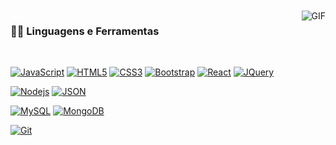 

<!--
**Uelitonn6/Uelitonn6** is a ✨ _special_ ✨ repository because its `README.md` (this file) appears on your GitHub profile.

Here are some ideas to get you started:

- 🔭 I’m currently working on ...
- 🌱 I’m currently learning ...
- 👯 I’m looking to collaborate on ...
- 🤔 I’m looking for help with ...
- 💬 Ask me about ...
- 📫 How to reach me: ...
- 😄 Pronouns: ...
- ⚡ Fun fact: ...
-->


<br />
<br />

  <img align="right" alt="GIF" src="https://media.giphy.com/media/836HiJc7pgzy8iNXCn/giphy.gif" />
  
### 👨‍💻 Linguagens e Ferramentas

<br />

[![JavaScript](https://img.shields.io/badge/-JavaScript-black?style=flat&logo=javascript&link=https://github.com/Uelitonn6)](https://github.com/Uelitonn6) 
[![HTML5](https://img.shields.io/badge/-HTML5-E34F26?style=flat&logo=html5&logoColor=white&link=https://github.com/Uelitonn6)](https://github.com/Uelitonn6) 
[![CSS3](https://img.shields.io/badge/-CSS3-1572B6?style=flat&logo=css3&link=https://github.com/Uelitonn6)](https://github.com/Uelitonn6) 
[![Bootstrap](https://img.shields.io/badge/-Bootstrap-563D7C?style=flat&logo=bootstrap&link=https://github.com/Uelitonn6)](https://github.com/Uelitonn6) 
[![React](https://img.shields.io/badge/-React-black?style=flat&logo=react&link=https://github.com/Uelitonn6)](https://github.com/Uelitonn6) 
[![JQuery](https://img.shields.io/badge/-JQuery-blue?style=flat&logo=jquery&link=https://github.com/Uelitonn6)](https://github.com/Uelitonn6) 

[![Nodejs](https://img.shields.io/badge/-Nodejs-green?style=flat&logo=Node.js&link=https://github.com/Uelitonn6)](https://github.com/Uelitonn6) 
[![JSON](https://img.shields.io/badge/-json-02569B?style=flat&logo=json&link=https://github.com/Uelitonn6)](https://github.com/Uelitonn6)

[![MySQL](https://img.shields.io/badge/-MySQL-black?style=flat&logo=mysql&link=https://github.com/Uelitonn6)](https://github.com/Uelitonn6)
[![MongoDB](https://img.shields.io/badge/-MongoDB-FCA121?style=flat&logo=mongodb&link=https://github.com/Uelitonn6)](https://github.com/Uelitonn6) 

[![Git](https://img.shields.io/badge/-Git-black?style=flat&logo=git&link=https://github.com/Uelitonn6)](https://github.com/Uelitonn6)
